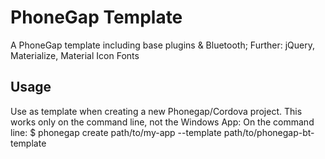 # PhoneGap Template

A PhoneGap template including base plugins & Bluetooth;
Further: jQuery, Materialize, Material Icon Fonts

## Usage

Use as template when creating a new Phonegap/Cordova project.
This works only on the command line, not the Windows App:
On the command line:
 $ phonegap create path/to/my-app --template path/to/phonegap-bt-template


